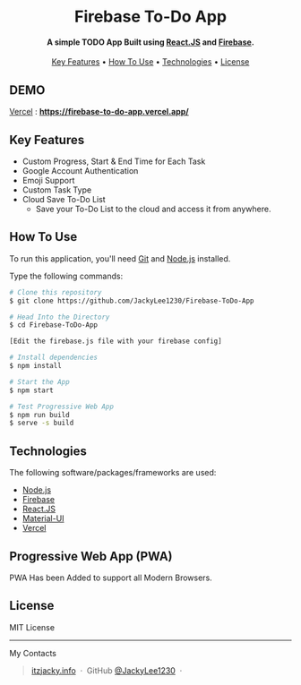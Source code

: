 
<h1 align="center">
  <br>Firebase To-Do App <br>
</h1>

<h4 align="center">A simple TODO App Built using <a href="https://reactjs.org/" target="_blank">React.JS</a> and <a href="https://firebase.google.com/" target="_blank">Firebase</a>.</h4>

<p align="center">
  <a href="#key-features">Key Features</a> •
  <a href="#how-to-use">How To Use</a> •
  <a href="#technologies">Technologies</a> •
  <a href="#license">License</a>
</p>

## DEMO
[Vercel](https://firebase-to-do-app.vercel.app/) :
<b>https://firebase-to-do-app.vercel.app/</b>


## Key Features

* Custom Progress, Start & End Time for Each Task
* Google Account Authentication
* Emoji Support
* Custom Task Type
* Cloud Save To-Do List
  - Save your To-Do List to the cloud and access it from anywhere.

## How To Use

To run this application, you'll need [Git](https://git-scm.com) and [Node.js](https://nodejs.org/en/download/) installed.

Type the following commands:
```bash
# Clone this repository
$ git clone https://github.com/JackyLee1230/Firebase-ToDo-App

# Head Into the Directory
$ cd Firebase-ToDo-App

[Edit the firebase.js file with your firebase config]

# Install dependencies
$ npm install

# Start the App
$ npm start

# Test Progressive Web App
$ npm run build
$ serve -s build
```

## Technologies

The following software/packages/frameworks are used:

- [Node.js](https://nodejs.org/)
- [Firebase](https://firebase.google.com/)
- [React.JS](https://reactjs.org/)
- [Material-UI](https://mui.com/)
- [Vercel](https://vercel.com/)

## Progressive Web App (PWA)
PWA Has been Added to support all Modern Browsers.

## License 
MIT License

---
My Contacts
> [itzjacky.info](https://www.itzjacky.info) &nbsp;&middot;&nbsp;
> GitHub [@JackyLee1230](https://github.com/JackyLee1230) &nbsp;&middot;&nbsp;

